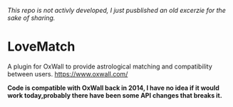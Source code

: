 _This repo is not activly developed, I just pusblished an old excerzie for the sake of sharing._

# LoveMatch

A plugin for OxWall to provide astrological matching and compatibility between users.
https://www.oxwall.com/

__Code is compatible with OxWall back in 2014, I have no idea if it would work today,probably there have been some API changes that breaks it.__
